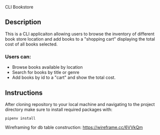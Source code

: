 CLI Bookstore

## Description
This is a CLI applicaiton allowing users to browse the inventory of different book store location and add books to a "shopping cart" displaying the total cost of all books selected. 

### Users can:
- Browse books available by location
- Search for books by title or genre
- Add books by id to a "cart" and show the total cost. 

## Instructions

After cloning repository to your local machine and navigating to the project directory make sure to install required packages with:
```
pipenv install
```

Wireframing for db table construction: https://wireframe.cc/6VVkQm

